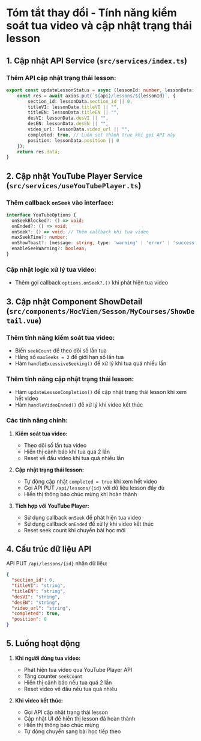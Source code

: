 # Tóm tắt thay đổi - Tính năng kiểm soát tua video và cập nhật trạng thái lesson

## 1. Cập nhật API Service (`src/services/index.ts`)

### Thêm API cập nhật trạng thái lesson:
```typescript
export const updateLessonStatus = async (lessonId: number, lessonData: any) => {
    const res = await axios.put(`${api}/lessons/${lessonId}`, {
        section_id: lessonData.section_id || 0,
        titleVI: lessonData.titleVI || "",
        titleEN: lessonData.titleEN || "",
        desVI: lessonData.desVI || "",
        desEN: lessonData.desEN || "",
        video_url: lessonData.video_url || "",
        completed: true, // Luôn set thành true khi gọi API này
        position: lessonData.position || 0
    });
    return res.data;
}
```

## 2. Cập nhật YouTube Player Service (`src/services/useYouTubePlayer.ts`)

### Thêm callback `onSeek` vào interface:
```typescript
interface YouTubeOptions {
  onSeekBlocked?: () => void;
  onEnded?: () => void;
  onSeek?: () => void; // Thêm callback khi tua video
  maxSeekTime?: number;
  onShowToast?: (message: string, type: 'warning' | 'error' | 'success') => void;
  enableSeekWarning?: boolean;
}
```

### Cập nhật logic xử lý tua video:
- Thêm gọi callback `options.onSeek?.()` khi phát hiện tua video

## 3. Cập nhật Component ShowDetail (`src/components/HocVien/Sesson/MyCourses/ShowDetail.vue`)

### Thêm tính năng kiểm soát tua video:
- Biến `seekCount` để theo dõi số lần tua
- Hằng số `maxSeeks = 2` để giới hạn số lần tua
- Hàm `handleExcessiveSeeking()` để xử lý khi tua quá nhiều lần

### Thêm tính năng cập nhật trạng thái lesson:
- Hàm `updateLessonCompletion()` để cập nhật trạng thái lesson khi xem hết video
- Hàm `handleVideoEnded()` để xử lý khi video kết thúc

### Các tính năng chính:

1. **Kiểm soát tua video:**
   - Theo dõi số lần tua video
   - Hiển thị cảnh báo khi tua quá 2 lần
   - Reset về đầu video khi tua quá nhiều lần

2. **Cập nhật trạng thái lesson:**
   - Tự động cập nhật `completed = true` khi xem hết video
   - Gọi API PUT `/api/lessons/{id}` với dữ liệu lesson đầy đủ
   - Hiển thị thông báo chúc mừng khi hoàn thành

3. **Tích hợp với YouTube Player:**
   - Sử dụng callback `onSeek` để phát hiện tua video
   - Sử dụng callback `onEnded` để xử lý khi video kết thúc
   - Reset seek count khi chuyển bài học mới

## 4. Cấu trúc dữ liệu API

API PUT `/api/lessons/{id}` nhận dữ liệu:
```json
{
  "section_id": 0,
  "titleVI": "string",
  "titleEN": "string", 
  "desVI": "string",
  "desEN": "string",
  "video_url": "string",
  "completed": true,
  "position": 0
}
```

## 5. Luồng hoạt động

1. **Khi người dùng tua video:**
   - Phát hiện tua video qua YouTube Player API
   - Tăng counter `seekCount`
   - Hiển thị cảnh báo nếu tua quá 2 lần
   - Reset video về đầu nếu tua quá nhiều

2. **Khi video kết thúc:**
   - Gọi API cập nhật trạng thái lesson
   - Cập nhật UI để hiển thị lesson đã hoàn thành
   - Hiển thị thông báo chúc mừng
   - Tự động chuyển sang bài học tiếp theo 